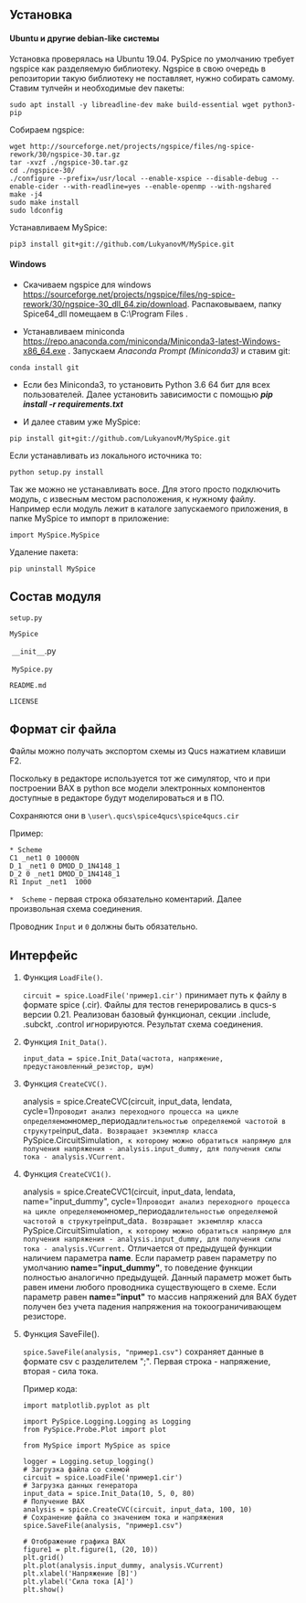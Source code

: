 ## Установка
#### Ubuntu и другие debian-like системы
Установка проверялась на Ubuntu 19.04. PySpice по умолчанию требует ngspice как разделяемую библиотеку. Ngspice в свою очередь в репозитории такую библиотеку не поставляет, нужно собирать самому. Ставим тулчейн и необходимые dev пакеты:

`sudo apt install -y libreadline-dev make build-essential wget python3-pip`

Собираем ngspice:

```
wget http://sourceforge.net/projects/ngspice/files/ng-spice-rework/30/ngspice-30.tar.gz
tar -xvzf ./ngspice-30.tar.gz
cd ./ngspice-30/
./configure --prefix=/usr/local --enable-xspice --disable-debug --enable-cider --with-readline=yes --enable-openmp --with-ngshared
make -j4
sudo make install
sudo ldconfig
```
Устанавливаем MySpice:

`pip3 install git+git://github.com/LukyanovM/MySpice.git`

#### Windows
- Скачиваем ngspice для windows https://sourceforge.net/projects/ngspice/files/ng-spice-rework/30/ngspice-30_dll_64.zip/download. Распаковываем, папку Spice64_dll помещаем в C:\Program Files .


- Устанавливаем miniconda https://repo.anaconda.com/miniconda/Miniconda3-latest-Windows-x86_64.exe . Запускаем *Anaconda Prompt (Miniconda3)* и ставим git:

`conda install git`

- Если без Miniconda3, то  установить Python 3.6 64 бит для всех пользователей. Далее установить зависимости с помощью ***pip install -r requirements.txt***

- И далее ставим уже MySpice:


`pip install git+git://github.com/LukyanovM/MySpice.git`

Если устанавливать из локального источника то:

`python setup.py install`

Так же можно не устанавливать восе. Для этого просто подключить модуль, с извесным местом расположения, к нужному файлу. Например если модуль лежит в каталоге запускаемого приложения, в папке MySpice то импорт в приложение:

`import MySpice.MySpice`

Удаление пакета:

`pip uninstall MySpice`

## Состав модуля

`setup.py`

`MySpice`

​	`__init__`.py

​	`MySpice.py`

`README.md`

`LICENSE`

## Формат cir файла

Файлы можно получать экспортом схемы из Qucs нажатием клавиши F2. 

Поскольку в редакторе используется тот же симулятор, что и при построении ВАХ в python все модели электронных компонентов доступные в редакторе будут моделироваться и в ПО.

Сохраняются они в `\user\.qucs\spice4qucs\spice4qucs.cir`

Пример:

```
* Scheme
C1 _net1 0 10000N 
D_1 _net1 0 DMOD_D_1N4148_1
D_2 0 _net1 DMOD_D_1N4148_1
R1 Input _net1  1000
```

`*  Scheme`  - первая строка обязательно коментарий. 
Далее произвольная схема соединения.  

Проводник `Input` и `0` должны быть обязательно.




## Интерфейс

1. Функция `LoadFile()`. 

   `circuit = spice.LoadFile('пример1.cir')` принимает путь к файлу в формате spice (.cir). Файлы для тестов генерировались в qucs-s версии 0.21. Реализован базовый функционал, секции .include, .subckt, .control игнорируются. Результат схема соединения.

2. Функция `Init_Data()`.

   `input_data = spice.Init_Data(частота, напряжение, предустановленный_резистор, шум)`

3. Функция `CreateCVC()`. 

   analysis = spice.CreateCVC(circuit, input_data, lendata, cycle=1)` проводит анализ переходного процесса на цикле определяемом `номер_периода` длительностью определяемой частотой в струкутре `input_data`. Возвращает экземпляр класса `PySpice.CircuitSimulation`, к которому можно обратиться напрямую для получения напряжения - analysis.input_dummy, для получения силы тока - analysis.VCurrent.`

4. Функция `CreateCVC1()`. 

   analysis = spice.CreateCVC1(circuit, input_data, lendata, name="input_dummy", cycle=1)` проводит анализ переходного процесса на цикле определяемом `номер_периода` длительностью определяемой частотой в струкутре `input_data`. Возвращает экземпляр класса `PySpice.CircuitSimulation`, к которому можно обратиться напрямую для получения напряжения - analysis.input_dummy, для получения силы тока - analysis.VCurrent.` Отличается от предыдущей функции наличием параметра  **name**. Если параметр равен параметру по умолчанию **name="input_dummy"**, то поведение функции полностью аналогично предыдущей. Данный параметр может быть равен имени любого проводника существующего в схеме. Если параметр равен  **name="input"** то массив напряжений для ВАХ будет получен без учета падения напряжения на токоограничивающем резисторе. 

5. Функция SaveFile().

   `spice.SaveFile(analysis, "пример1.csv")` сохраняет данные в формате csv с разделителем ";". Первая строка - напряжение, вторая - сила тока.

   

   Пример кода:

   ```
   import matplotlib.pyplot as plt
   
   import PySpice.Logging.Logging as Logging
   from PySpice.Probe.Plot import plot
   
   from MySpice import MySpice as spice
   
   logger = Logging.setup_logging()
   # Загрузка файла со схемой
   circuit = spice.LoadFile('пример1.cir')
   # Загрузка данных генератора
   input_data = spice.Init_Data(10, 5, 0, 80)
   # Получение ВАХ
   analysis = spice.CreateCVC(circuit, input_data, 100, 10)
   # Сохранение файла со значением тока и напряжения
   spice.SaveFile(analysis, "пример1.csv")
   
   # Отображение графика ВАХ
   figure1 = plt.figure(1, (20, 10))
   plt.grid()
   plt.plot(analysis.input_dummy, analysis.VCurrent)
   plt.xlabel('Напряжение [В]')
   plt.ylabel('Сила тока [А]')
   plt.show()
   ```

   
